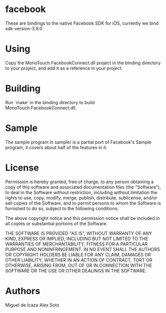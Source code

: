 facebook
========

These are bindings to the native Facebook SDK for iOS, currently we bind sdk-version-3.9.0

Using
=====

Copy the MonoTouch.FacebookConnect.dll project in the binding directory to your
project, and add it as a reference in your project.

Building
========

Run `make' in the binding directory to build MonoTouch.FacebookConnect.dll.

Sample
======

The sample program in sample/ is a partial port of Facebook's Sample
program, it covers about half of the features in it.

License
=======

Permission is hereby granted, free of charge, to any person obtaining a copy
of this software and associated documentation files (the "Software"), to deal
in the Software without restriction, including without limitation the rights
to use, copy, modify, merge, publish, distribute, sublicense, and/or sell
copies of the Software, and to permit persons to whom the Software is
furnished to do so, subject to the following conditions:

The above copyright notice and this permission notice shall be included in
all copies or substantial portions of the Software.

THE SOFTWARE IS PROVIDED "AS IS", WITHOUT WARRANTY OF ANY KIND, EXPRESS OR
IMPLIED, INCLUDING BUT NOT LIMITED TO THE WARRANTIES OF MERCHANTABILITY,
FITNESS FOR A PARTICULAR PURPOSE AND NONINFRINGEMENT. IN NO EVENT SHALL THE
AUTHORS OR COPYRIGHT HOLDERS BE LIABLE FOR ANY CLAIM, DAMAGES OR OTHER
LIABILITY, WHETHER IN AN ACTION OF CONTRACT, TORT OR OTHERWISE, ARISING FROM,
OUT OF OR IN CONNECTION WITH THE SOFTWARE OR THE USE OR OTHER DEALINGS IN
THE SOFTWARE.


Authors
=======

Miguel de Icaza
Alex Soto
